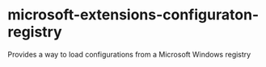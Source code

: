 # microsoft-extensions-configuraton-registry
 Provides a way to load configurations from a Microsoft Windows registry
